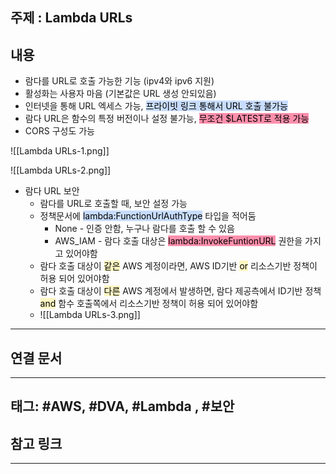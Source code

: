 

## 주제 :  Lambda URLs



## 내용 


- 람다를 URL로 호출 가능한 기능 (ipv4와 ipv6 지원)
- 활성화는 사용자 마음 (기본값은 URL 생성 안되있음)
- 인터넷을 통해 URL 엑세스 가능, <mark style="background: #ADCCFFA6;">프라이빗 링크 통해서 URL 호출 불가능</mark>
- 람다 URL은 함수의 특정 버전이나 설정 불가능, <mark style="background: #FF5582A6;">무조건 $LATEST로 적용 가능</mark>
- CORS 구성도 가능





![[Lambda URLs-1.png]]

![[Lambda URLs-2.png]]







- 람다 URL 보안
	- 람다를 URL로 호출할 때, 보안 설정 가능
	- 정책문서에 <mark style="background: #ADCCFFA6;">lambda:FunctionUrlAuthType</mark> 타입을 적어둠
		- None - 인증 안함, 누구나 람다를 호출 할 수 있음
		- AWS_IAM - 람다 호출 대상은 <mark style="background: #FF5582A6;">lambda:InvokeFuntionURL</mark> 권한을 가지고 있어야함
	- 람다 호출 대상이 <mark style="background: #FFF3A3A6;">같은</mark> AWS 계정이라면, AWS ID기반 <mark style="background: #FFF3A3A6;">or</mark> 리소스기반 정책이 허용 되어 있어야함 
	- 람다 호출 대상이 <mark style="background: #FFF3A3A6;">다른</mark> AWS 계정에서 발생하면, 람다 제공측에서 ID기반 정책 <mark style="background: #FFF3A3A6;">and</mark> 함수 호출쪽에서 리소스기반 정책이 허용 되어 있어야함
	- ![[Lambda URLs-3.png]]




















----


## 연결 문서







---

## 태그: #AWS, #DVA, #Lambda , #보안






## 참고 링크




---
